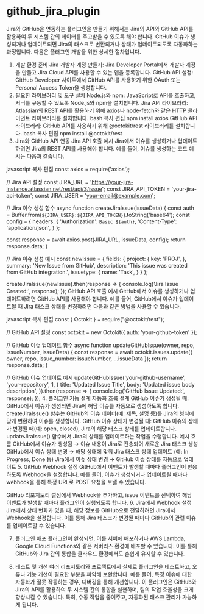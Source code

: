 # github_jira_plugin

Jira와 GitHub을 연동하는 플러그인을 만들기 위해서는 Jira의 API와 GitHub API를 활용하여 두 시스템 간의 데이터를 주고받을 수 있도록 해야 합니다. GitHub 이슈가 생성되거나 업데이트되면 Jira의 태스크로 변환되거나 상태가 업데이트되도록 자동화하는 과정입니다. 다음은 플러그인 개발을 위한 상세한 절차입니다.

1. 개발 환경 준비
Jira 개발자 계정 만들기: Jira Developer Portal에서 개발자 계정을 만들고 Jira Cloud API를 사용할 수 있는 앱을 등록합니다.
GitHub API 설정: GitHub Developer 사이트에서 GitHub API를 사용하기 위한 OAuth 또는 Personal Access Token을 생성합니다.
2. 필요한 라이브러리 및 도구 설치
Node.js와 npm: JavaScript로 API를 호출하고, 서버를 구동할 수 있도록 Node.js와 npm을 설치합니다.
Jira API 라이브러리: Atlassian의 REST API를 활용하기 위해 axios나 node-fetch와 같은 HTTP 클라이언트 라이브러리를 설치합니다.
bash
복사
편집
npm install axios
GitHub API 라이브러리: GitHub API를 사용하기 위해 @octokit/rest 라이브러리를 설치합니다.
bash
복사
편집
npm install @octokit/rest
3. Jira와 GitHub API 연동
Jira API 호출 예시
Jira에서 이슈를 생성하거나 업데이트하려면 Jira의 REST API를 사용해야 합니다. 예를 들어, 이슈를 생성하는 코드 예시는 다음과 같습니다.

javascript
복사
편집
const axios = require('axios');

// Jira API 설정
const JIRA_URL = 'https://your-jira-instance.atlassian.net/rest/api/3/issue';
const JIRA_API_TOKEN = 'your-jira-api-token';
const JIRA_USER = 'your-email@example.com';

// Jira 이슈 생성 함수
async function createJiraIssue(issueData) {
  const auth = Buffer.from(`${JIRA_USER}:${JIRA_API_TOKEN}`).toString('base64');
  const config = {
    headers: {
      'Authorization': `Basic ${auth}`,
      'Content-Type': 'application/json',
    }
  };

  const response = await axios.post(JIRA_URL, issueData, config);
  return response.data;
}

// Jira 이슈 생성 예시
const newIssue = {
  fields: {
    project: {
      key: 'PROJ',
    },
    summary: 'New Issue from GitHub',
    description: 'This issue was created from GitHub integration.',
    issuetype: {
      name: 'Task',
    }
  }
};

createJiraIssue(newIssue).then(response => {
  console.log('Jira Issue Created:', response);
});
GitHub API 호출 예시
GitHub에서 이슈를 생성하거나 업데이트하려면 GitHub API를 사용해야 합니다. 예를 들어, GitHub에서 이슈가 업데이트될 때 Jira 태스크 상태를 변경하려면 다음과 같은 방법을 사용할 수 있습니다.

javascript
복사
편집
const { Octokit } = require("@octokit/rest");

// GitHub API 설정
const octokit = new Octokit({ auth: 'your-github-token' });

// GitHub 이슈 업데이트 함수
async function updateGitHubIssue(owner, repo, issueNumber, issueData) {
  const response = await octokit.issues.update({
    owner,
    repo,
    issue_number: issueNumber,
    ...issueData
  });
  return response.data;
}

// GitHub 이슈 업데이트 예시
updateGitHubIssue('your-github-username', 'your-repository', 1, {
  title: 'Updated Issue Title',
  body: 'Updated issue body description',
}).then(response => {
  console.log('GitHub Issue Updated:', response);
});
4. 플러그인 기능 설계
자동화 흐름 설계
GitHub 이슈가 생성될 때:
GitHub에서 이슈가 생성되면 Jira에 해당 이슈를 자동으로 생성하도록 합니다.
createJiraIssue() 함수는 GitHub의 이슈 데이터(예: 제목, 설명 등)를 Jira의 형식에 맞게 변환하여 이슈를 생성합니다.
GitHub 이슈 상태가 변경될 때:
GitHub 이슈의 상태가 변경될 때(예: open, closed), Jira의 해당 태스크 상태를 업데이트합니다.
updateJiraIssue() 함수에서 Jira의 상태를 업데이트하는 작업을 수행합니다.
예시 흐름
GitHub에서 이슈가 생성됨 → 이슈 내용이 Jira로 전송되어 새로운 Jira 태스크 생성
GitHub에서 이슈 상태 변경 → 해당 상태에 맞춰 Jira 태스크 상태 업데이트 (예: In Progress, Done 등)
Jira에서 이슈 상태 변경 → GitHub 이슈 상태를 자동으로 업데이트
5. GitHub Webhook 설정
GitHub에서 이벤트가 발생할 때마다 플러그인이 반응하도록 Webhook을 설정합니다. 예를 들어, 이슈가 생성되거나 업데이트될 때마다 webhook을 통해 특정 URL로 POST 요청을 보낼 수 있습니다.

GitHub 리포지토리 설정에서 Webhook을 추가하고, issue 이벤트를 선택하여 해당 이벤트가 발생할 때마다 플러그인이 실행되도록 합니다.
6. Jira에서 Webhook 설정
Jira에서 상태 변화가 있을 때, 해당 정보를 GitHub으로 전달하려면 Jira에서 Webhook을 설정합니다. 이를 통해 Jira 태스크가 변경될 때마다 GitHub의 관련 이슈를 업데이트할 수 있습니다.

7. 플러그인 배포
플러그인이 완성되면, 이를 서버에 배포하거나 AWS Lambda, Google Cloud Functions와 같은 서버리스 환경에 배포할 수 있습니다. 이를 통해 GitHub와 Jira 간의 통합을 클라우드 환경에서도 손쉽게 유지할 수 있습니다.

8. 테스트 및 개선
여러 리포지토리와 프로젝트에서 실제로 플러그인을 테스트하고, 오류나 기능 개선이 필요한 부분을 파악해 보완합니다.
예를 들어, 특정 이슈에 대한 자동화가 잘못 작동하는 경우, 디버깅을 통해 개선합니다.
이 플러그인은 GitHub와 Jira의 API를 활용하여 두 시스템 간의 통합을 실현하며, 팀의 작업 효율성을 크게 향상시킬 수 있습니다. 특히, 수동 작업을 줄여주고, 자동화된 태스크 관리가 가능하게 됩니다.
